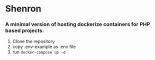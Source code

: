 # Shenron

### A minimal version of hosting dockerize containers for PHP based projects.

1. Clone the repository
2. copy .env-example as .env file
3. run `docker-compose up -d`